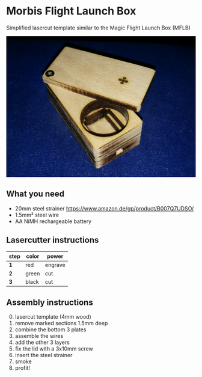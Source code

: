 # Morbis Flight Launch Box

Simplified lasercut template similar to the Magic Flight Launch Box (MFLB)

![preview](docs/v0.1.jpg "version 0.1")

## What you need
* 20mm steel strainer https://www.amazon.de/gp/product/B007Q7UDSO/
* 1.5mm² steel wire
* AA NiMH rechargeable battery

## Lasercutter instructions
| step  | color | power   |
| ----- | ----- | ------- |
| **1** | red   | engrave |
| **2** | green | cut     |
| **3** | black | cut     |

## Assembly instructions
0. lasercut template (4mm wood)
0. remove marked sections 1.5mm deep
0. combine the bottom 3 plates
0. assemble the wires
0. add the other 3 layers
0. fix the lid with a 3x10mm screw
0. insert the steel strainer
0. smoke
0. profit!
